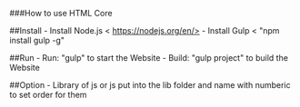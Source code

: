 ###How to use HTML Core

  ##Install
    - Install Node.js < https://nodejs.org/en/>
    - Install Gulp < "npm install gulp -g"

  ##Run
    - Run: "gulp" to start the Website
    - Build: "gulp project" to build the Website

  ##Option
    - Library of js or js put into the lib folder and name with numberic to set order for them
